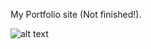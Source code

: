 My Portfolio site (Not finished!). 

![alt text](https://cdn.discordapp.com/attachments/746464734664065175/1081568579989811210/image.png)
